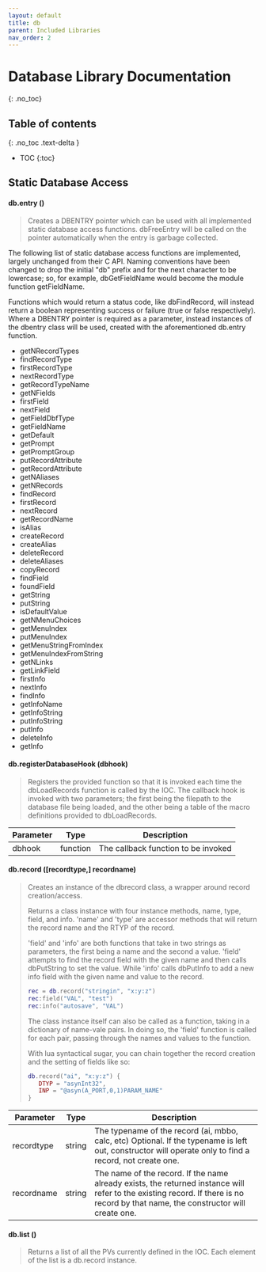 ```yaml
---
layout: default
title: db
parent: Included Libraries
nav_order: 2
---
```



# Database Library Documentation
{: .no_toc}

## Table of contents
{: .no_toc .text-delta }

- TOC
{:toc}


Static Database Access
----------------------

#### db.entry ()

>Creates a DBENTRY pointer which can be used with all implemented static database 
>access functions. dbFreeEntry will be called on the pointer automatically when the 
>entry is garbage collected.


The following list of static database access functions are implemented, largely unchanged from their
C API. Naming conventions have been changed to drop the initial "db" prefix and for the next character
to be lowercase; so, for example, dbGetFieldName would become the module function getFieldName. 

Functions which would return a status code, like dbFindRecord, will instead return a boolean representing
success or failure (true or false respectively). Where a DBENTRY pointer is required as a parameter, instead
instances of the dbentry class will be used, created with the aforementioned db.entry function.

* getNRecordTypes
* findRecordType
* firstRecordType
* nextRecordType
* getRecordTypeName
* getNFields
* firstField
* nextField
* getFieldDbfType
* getFieldName
* getDefault
* getPrompt
* getPromptGroup
* putRecordAttribute
* getRecordAttribute
* getNAliases
* getNRecords
* findRecord
* firstRecord
* nextRecord
* getRecordName
* isAlias
* createRecord
* createAlias
* deleteRecord
* deleteAliases
* copyRecord
* findField
* foundField
* getString
* putString
* isDefaultValue
* getNMenuChoices
* getMenuIndex
* putMenuIndex
* getMenuStringFromIndex
* getMenuIndexFromString
* getNLinks
* getLinkField
* firstInfo
* nextInfo
* findInfo
* getInfoName
* getInfoString
* putInfoString
* putInfo
* deleteInfo
* getInfo



#### db.registerDatabaseHook (dbhook)
  
>Registers the provided function so that it is invoked each time the dbLoadRecords 
>function is called by the IOC. The callback hook is invoked with two parameters;
>the first being the filepath to the database file being loaded, and the other 
>being a table of the macro definitions provided to dbLoadRecords.

| Parameter | Type | Description |
| - | - | - | 
| dbhook  |  function |  The callback function to be invoked |


#### db.record ([recordtype,] recordname)

>Creates an instance of the dbrecord class, a wrapper around record creation/access.
>
>Returns a class instance with four instance methods, name, type, field, and info. 
>'name' and 'type' are accessor methods that will return the record name and the
>RTYP of the record. 
>
>'field' and 'info' are both functions that take in two strings as parameters, the 
>first being a name and the second a value. 'field' attempts to find the record 
>field with the given name and then calls dbPutString to set the value. While 'info' 
>calls dbPutInfo to add a new info field with the given name and value to the record.
>
>```lua
>rec = db.record("stringin", "x:y:z")
>rec:field("VAL", "test")
>rec:info("autosave", "VAL")
>```
>
>The class instance itself can also be called as a function, taking in a dictionary
>of name-vale pairs. In doing so, the 'field' function is called for each pair, 
>passing through the names and values to the function.
>
>With lua syntactical sugar, you can chain together the record creation and the
>setting of fields like so:
>
>```lua
>db.record("ai", "x:y:z") {
>    DTYP = "asynInt32",
>    INP = "@asyn(A_PORT,0,1)PARAM_NAME"
>}
>```

| Parameter | Type | Description |
| - | - | - |
| recordtype  | string | The typename of the record (ai, mbbo, calc, etc) Optional. If the typename is left out, constructor will operate only to find a record, not create one. |
| recordname  | string | The name of the record. If the name already exists, the returned instance will refer to the existing record. If there is no record by that name, the constructor will create one. |


#### db.list ()

>Returns a list of all the PVs currently defined in the IOC. Each element of the
>list is a db.record instance.
